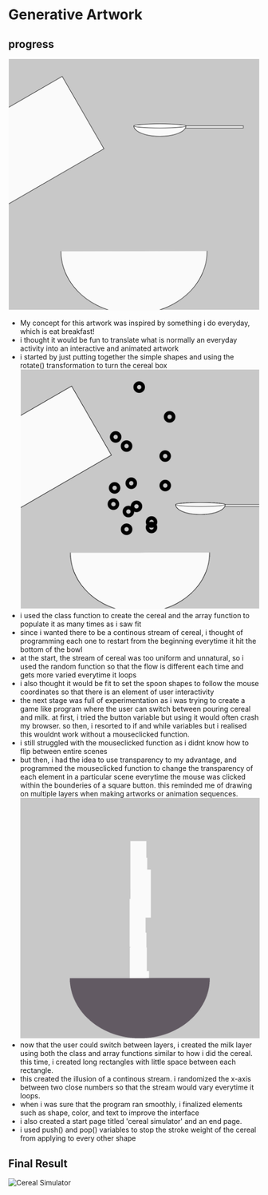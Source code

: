 # Generative Artwork
## progress
![GenArtwork1](IMgenartwork.png)
- My concept for this artwork was inspired by something i do everyday, which is eat breakfast!
- i thought it would be fun to translate what is normally an everyday activity into an interactive and animated artwork
- i started by just putting together the simple shapes and using the rotate() transformation to turn the cereal box
![GenArtwork2](IMgenartwork2.png)
- i used the class function to create the cereal and the array function to populate it as many times as i saw fit
- since i wanted there to be a continous stream of cereal, i thought of programming each one to restart from the beginning everytime it hit the bottom of the bowl
- at the start, the stream of cereal was too uniform and unnatural, so i used the random function so that the flow is different each time and gets more varied everytime it loops
- i also thought it would be fit to set the spoon shapes to follow the mouse coordinates so that there is an element of user interactivity
- the next stage was full of experimentation as i was trying to create a game like program where the user can switch between pouring cereal and milk. at first, i tried the button variable but using it would often crash my browser. so then, i resorted to if and while variables but i realised this wouldnt work without a mouseclicked function.
- i still struggled with the mouseclicked function as i didnt know how to flip between entire scenes
- but then, i had the idea to use transparency to my advantage, and programmed the mouseclicked function to change the transparency of each element in a particular scene everytime the mouse was clicked within the bounderies of a square button. this reminded me of drawing on multiple layers when making artworks or animation sequences.
![GenArtwork4](IMgenartwork4.png)
- now that the user could switch between layers, i created the milk layer using both the class and array functions similar to how i did the cereal. this time, i created long rectangles with little space between each rectangle.
- this created the illusion of a continous stream. i randomized the x-axis between two close numbers so that the stream would vary everytime it loops.
- when i was sure that the program ran smoothly, i finalized elements such as shape, color, and text to improve the interface
- i also created a start page titled 'cereal simulator' and an end page.
- i used push() and pop() variables to stop the stroke weight of the cereal from applying to every other shape
## Final Result
![Cereal Simulator](https://user-images.githubusercontent.com/98512587/153938711-3ff480db-5c39-4509-9a75-d25400714524.gif)
